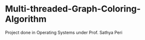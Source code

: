 # Multi-threaded-Graph-Coloring-Algorithm
Project done in Operating Systems under Prof. Sathya Peri
